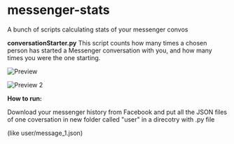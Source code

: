 # messenger-stats
A bunch of scripts calculating stats of your messenger convos  

**conversationStarter.py**
This script counts how many times a chosen person has started a Messenger conversation with you, and how many times you were the one starting.

![Preview](https://i.imgur.com/gfsOAO0.png)

![Preview 2](https://i.imgur.com/pVEse49.png)


**How to run:**  

Download your messenger history from Facebook and put all the JSON files of one coversation in new folder called "user" in a direcotry with .py file

(like user/message_1.json)
